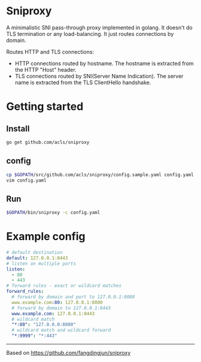 Sniproxy
=======

A minimalistic SNI pass-through proxy implemented in golang. It doesn't do TLS termination or any load-balancing. It just routes connections by domain.

Routes HTTP and TLS connections:
- HTTP connections routed by hostname. The hostname is extracted from the HTTP "Host" header.
- TLS connections routed by SNI(Server Name Indication). The server name is extracted from the TLS ClientHello handshake.


# Getting started

## Install
```bash
go get github.com/acls/sniproxy
```

##  config
```bash
cp $GOPATH/src/github.com/acls/sniproxy/config.sample.yaml config.yaml
vim config.yaml
```

## Run
```bash
$GOPATH/bin/sniproxy -c config.yaml
```

# Example config

```yaml
# default destination
default: 127.0.0.1:8443
# listen on multiple ports
listen:
  - 80
  - 443
# forward rules - exact or wildcard matches
forward_rules:
  # forward by domain and port to 127.0.0.1:8080
  www.example.com:80: 127.0.0.1:8080
  # forward by domain to 127.0.0.1:8443
  www.example.com: 127.0.0.1:8443
  # wildcard match
  "*:80": "127.0.0.0:8080"
  # wildcard match and wildcard forward
  "*:9999": "*:443"
```


---
Based on https://github.com/fangdingjun/sniproxy
